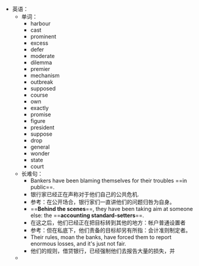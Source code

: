 - 英语：
	- 单词：
		- harbour
		- cast
		- prominent
		- excess
		- defer
		- moderate
		- dilemma
		- premier
		- mechanism
		- outbreak
		- supposed
		- course
		- own
		- exactly
		- promise
		- figure
		- president
		- suppose
		- drop
		- general
		- wonder
		- state
		- court
	- 长难句：
		- Bankers have been blaming themselves for their troubles ==in public==.
		- 银行家已经正在声称对于他们自己的公共危机.
		- 参考：在公开场合，银行家们一直讲他们的问题归咎为自身。
		- ==**Behind the scenes**==, they have been taking aim at someone else: the ==**accounting standard-setters**==.
		- 在这之后，他们已经正在把目标转到其他的地方：帐户普通设置者
		- 参考：但在私底下，他们责备的目标却另有所指：会计准则制定者。
		- Their rules, moan the banks, have forced them to report enormous losses, and it's just not fair.
		- 他们的规则，借贷银行，已经强制他们去报告大量的损失，并
	-